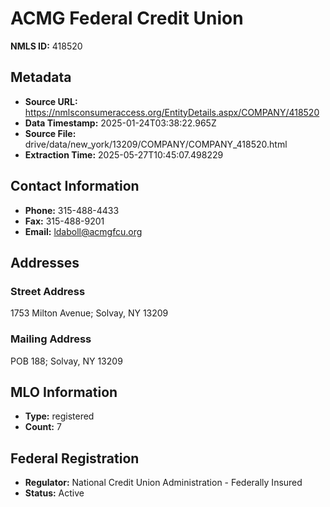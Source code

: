 # ACMG Federal Credit Union

**NMLS ID:** 418520

## Metadata
- **Source URL:** https://nmlsconsumeraccess.org/EntityDetails.aspx/COMPANY/418520
- **Data Timestamp:** 2025-01-24T03:38:22.965Z
- **Source File:** drive/data/new_york/13209/COMPANY/COMPANY_418520.html
- **Extraction Time:** 2025-05-27T10:45:07.498229

## Contact Information
- **Phone:** 315-488-4433
- **Fax:** 315-488-9201
- **Email:** ldaboll@acmgfcu.org

## Addresses
### Street Address
1753 Milton Avenue; Solvay, NY 13209

### Mailing Address
POB 188; Solvay, NY 13209

## MLO Information
- **Type:** registered
- **Count:** 7

## Federal Registration
- **Regulator:** National Credit Union Administration - Federally Insured
- **Status:** Active
